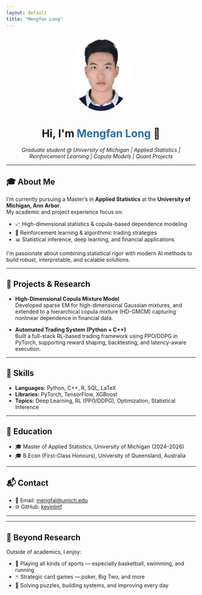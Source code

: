 ```yaml
---
layout: default
title: "Mengfan Long"
---
```


<p align="center">
  <img src="assets/profile.jpg" alt="Mengfan Long" width="160" style="border-radius: 50%;">
</p>

<h1 align="center">Hi, I'm <span style="color:#2e6da4">Mengfan Long</span> 👋</h1>

<p align="center"><em>Graduate student @ University of Michigan | Applied Statistics | Reinforcement Learning | Copula Models | Quant Projects</em></p>

---

## 🎓 About Me

I'm currently pursuing a Master’s in **Applied Statistics** at the **University of Michigan, Ann Arbor**.  
My academic and project experience focus on:

- 📈 High-dimensional statistics & copula-based dependence modeling  
- 🤖 Reinforcement learning & algorithmic trading strategies  
- 📊 Statistical inference, deep learning, and financial applications  

I'm passionate about combining statistical rigor with modern AI methods to build robust, interpretable, and scalable solutions.

---

## 🔬 Projects & Research

- **High-Dimensional Copula Mixture Model**  
  Developed sparse EM for high-dimensional Gaussian mixtures, and extended to a hierarchical copula mixture (HD-GMCM) capturing nonlinear dependence in financial data.

- **Automated Trading System (Python + C++)**  
  Built a full-stack RL-based trading framework using PPO/DDPG in PyTorch, supporting reward shaping, backtesting, and latency-aware execution.

---

## 🧠 Skills

- **Languages:** Python, C++, R, SQL, LaTeX  
- **Libraries:** PyTorch, TensorFlow, XGBoost  
- **Topics:** Deep Learning, RL (PPO/DDPG), Optimization, Statistical Inference

---

## 📘 Education

- 🎓 Master of Applied Statistics, University of Michigan (2024–2026)  
- 🎓 B.Econ (First-Class Honours), University of Queensland, Australia

---

## 📬 Contact

- 📧 Email: [mengfal@umich.edu](mailto:mengfal@umich.edu)  
- 🌐 GitHub: [kevinlmf](https://github.com/kevinlmf)

---

---

## 🎯 Beyond Research

Outside of academics, I enjoy:

- 🏀 Playing all kinds of sports — especially basketball, swimming, and running  
- 🃏 Strategic card games — poker, Big Two, and more  
- 🧠 Solving puzzles, building systems, and improving every day






